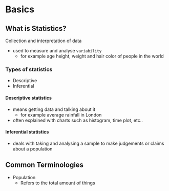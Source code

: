 # Basics

## What is Statistics?

Collection and interpretation of data

* used to measure and analyse `variability`
  * for example age height, weight and hair color of people in the world

### Types of statistics

* Descriptive
* Inferential

#### Descriptive statistics

* means getting data and talking about it
  * for example average rainfall in London
* often explained with charts such as histogram, time plot, etc..

#### Inferential statistics

* deals with taking and analysing a sample to make judgements or claims about a population

## Common Terminologies

* Population
  * Refers to the total amount of things